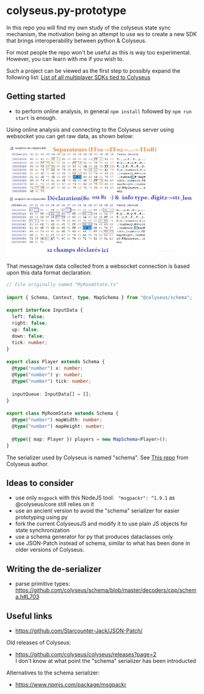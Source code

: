 # colyseus.py-prototype

In this repo you will find my own study of the colyseus state sync mechanism, 
the motivation being an attempt to use ws to create a new SDK that brings interoperability
between python &amp; Colyseus.

For most people the repo won't be useful as this is way too experimental.
However, you can learn with me if you wish to.

Such a project can be viewed as the first step to possibly expand the following list:
[List of all multiplayer SDKs tied to Colyseus](https://github.com/orgs/colyseus/repositories?q=SDK)


## Getting started

- to perform online analysis, in general `npm install` followed by `npm run start` is enough.

Using online analysis and connecting to the Colyseus server using
websocket you can get raw data, as shown below:

![App Platorm](docs/notice-lecture.jpg)

That message/raw data collected from a websocket connection is based upon this data
format declaration:

```typescript
// file originally named "MyRoomState.ts"

import { Schema, Context, type, MapSchema } from "@colyseus/schema";

export interface InputData {
  left: false;
  right: false;
  up: false;
  down: false;
  tick: number;
}

export class Player extends Schema {
  @type("number") x: number;
  @type("number") y: number;
  @type("number") tick: number;

  inputQueue: InputData[] = [];
}

export class MyRoomState extends Schema {
  @type("number") mapWidth: number;
  @type("number") mapHeight: number;

  @type({ map: Player }) players = new MapSchema<Player>();
}
```

The serializer used by Colyseus is named "schema".
See [This repo](https://github.com/colyseus/schema) from Colyseus author.


## Ideas to consider

- use only `msgpack` with this NodeJS tool: ` "msgpackr": ^1.9.1` as @colyseus/core still relies
on it
- use an ancient version to avoid the "schema" serializer for easier prototyping using py
- fork the current ColyseusJS and modify it to use plain JS objects for state synchronization
- use a schema generator for py that produces dataclasses only
- use JSON-Patch instead of schema, similar to what has been done in older versions of Colyseus.


## Writing the de-serializer

- parse primitive types:<br>
https://github.com/colyseus/schema/blob/master/decoders/cpp/schema.h#L703


## Useful links

- https://github.com/Starcounter-Jack/JSON-Patch/

Old releases of Colyseus:
- https://github.com/colyseus/colyseus/releases?page=2 <br>
I don't know at what point the "schema" serializer has been introducted

Alternatives to the schema serializer:
- https://www.npmjs.com/package/msgpackr
